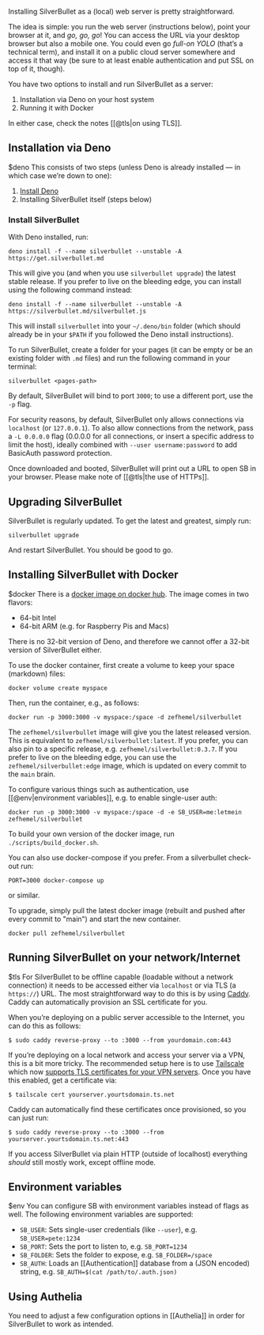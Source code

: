 Installing SilverBullet as a (local) web server is pretty straightforward.

The idea is simple: you run the web server (instructions below), point your browser at it, and _go, go, go_! You can access the URL via your desktop browser but also a mobile one. You could even go _full-on YOLO_ (that’s a technical term), and install it on a public cloud server somewhere and access it that way (be sure to at least enable authentication and put SSL on top of it, though).

You have two options to install and run SilverBullet as a server:

1. Installation via Deno on your host system
2. Running it with Docker

In either case, check the notes [[@tls|on using TLS]].

## Installation via Deno
$deno
This consists of two steps (unless Deno is already installed — in which case we’re down to one):

1. [Install Deno](https://deno.land/manual/getting_started/installation)
2. Installing SilverBullet itself (steps below)

### Install SilverBullet
With Deno installed, run:

```shell
deno install -f --name silverbullet --unstable -A https://get.silverbullet.md
```

This will give you (and when you use `silverbullet upgrade`) the latest stable release. If you prefer to live on the bleeding edge, you can install using the following command instead:

```shell
deno install -f --name silverbullet --unstable -A https://silverbullet.md/silverbullet.js
```

This will install `silverbullet` into your `~/.deno/bin` folder (which should already be in your `$PATH` if you followed the Deno install instructions).

To run SilverBullet, create a folder for your pages (it can be empty or be an existing folder with `.md` files) and run the following command in your terminal:

```shell
silverbullet <pages-path>
```

By default, SilverBullet will bind to port `3000`; to use a different port, use the `-p` flag.

For security reasons, by default, SilverBullet only allows connections via `localhost` (or `127.0.0.1`). To also allow connections from the network, pass a `-L 0.0.0.0` flag (0.0.0.0 for all connections, or insert a specific address to limit the host), ideally combined with `--user username:password` to add BasicAuth password protection.

Once downloaded and booted, SilverBullet will print out a URL to open SB in your browser. Please make note of [[@tls|the use of HTTPs]].

## Upgrading SilverBullet
SilverBullet is regularly updated. To get the latest and greatest, simply run:

```shell
silverbullet upgrade
```

And restart SilverBullet. You should be good to go.

## Installing SilverBullet with Docker
$docker
There is a [docker image on docker hub](https://hub.docker.com/r/zefhemel/silverbullet). The image comes in two flavors:

* 64-bit Intel
* 64-bit ARM (e.g. for Raspberry Pis and Macs)

There is no 32-bit version of Deno, and therefore we cannot offer a 32-bit version of SilverBullet either.

To use the docker container, first create a volume to keep your space (markdown) files:

```shell
docker volume create myspace
```

Then, run the container, e.g., as follows:

```shell
docker run -p 3000:3000 -v myspace:/space -d zefhemel/silverbullet
```

The `zefhemel/silverbullet` image will give you the latest released version. This is equivalent to `zefhemel/silverbullet:latest`. If you prefer, you can also pin to a specific release, e.g. `zefhemel/silverbullet:0.3.7`. If you prefer to live on the bleeding edge, you can use the `zefhemel/silverbullet:edge` image, which is updated on every commit to the `main` brain.

To configure various things such as authentication, use [[@env|environment variables]], e.g. to enable single-user auth:

```shell
docker run -p 3000:3000 -v myspace:/space -d -e SB_USER=me:letmein zefhemel/silverbullet
```

To build your own version of the docker image, run `./scripts/build_docker.sh`.

You can also use docker-compose if you prefer. From a silverbullet check-out run:

```shell
PORT=3000 docker-compose up
```

or similar.

To upgrade, simply pull the latest docker image (rebuilt and pushed after every commit to "main") and start the new container.

```shell
docker pull zefhemel/silverbullet
```

## Running SilverBullet on your network/Internet
$tls
For SilverBullet to be offline capable (loadable without a network connection) it needs to be accessed either via `localhost` or via TLS (a `https://`) URL. The most straightforward way to do this is by using [Caddy](https://caddyserver.com/). Caddy can automatically provision an SSL certificate for you.

When you’re deploying on a public server accessible to the Internet, you can do this as follows:

```shell
$ sudo caddy reverse-proxy --to :3000 --from yourdomain.com:443
```

If you’re deploying on a local network and access your server via a VPN, this is a bit more tricky. The recommended setup here is to use [Tailscale](https://tailscale.com/) which now [supports TLS certificates for your VPN servers](https://tailscale.com/kb/1153/enabling-https/). Once you have this enabled, get a certificate via:

```shell
$ tailscale cert yourserver.yourtsdomain.ts.net
```

Caddy can automatically find these certificates once provisioned, so you can just run:

```shell
$ sudo caddy reverse-proxy --to :3000 --from yourserver.yourtsdomain.ts.net:443
```

If you access SilverBullet via plain HTTP (outside of localhost) everything _should_ still mostly work, except offline mode.

## Environment variables
$env
You can configure SB with environment variables instead of flags as well. The following environment variables are supported:

* `SB_USER`: Sets single-user credentials (like `--user`), e.g. `SB_USER=pete:1234`
* `SB_PORT`: Sets the port to listen to, e.g. `SB_PORT=1234`
* `SB_FOLDER`: Sets the folder to expose, e.g. `SB_FOLDER=/space`
* `SB_AUTH`: Loads an [[Authentication]] database from a (JSON encoded) string, e.g. `SB_AUTH=$(cat /path/to/.auth.json)`

## Using Authelia
You need to adjust a few configuration options in [[Authelia]] in order for SilverBullet to work as intended.
